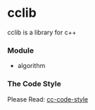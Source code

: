 # cclib
cclib is a library for c++

### Module
- algorithm
### The Code Style
Please Read: [cc-code-style](https://github.com/hello-chenchen/cc-code-style)